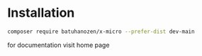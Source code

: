 # Installation

```bash 
composer require batuhanozen/x-micro --prefer-dist dev-main
``` 

for documentation visit home page